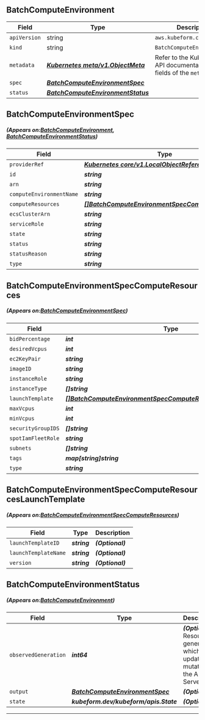 ## BatchComputeEnvironment
| Field | Type | Description |
| ------ | ----- | ----------- |
| `apiVersion` | string | `aws.kubeform.com/v1alpha1` |
|    `kind` | string | `BatchComputeEnvironment` |
| `metadata` | ***[Kubernetes meta/v1.ObjectMeta](https://kubernetes.io/docs/reference/generated/kubernetes-api/v1.13/#objectmeta-v1-meta)***|Refer to the Kubernetes API documentation for the fields of the `metadata` field.|
| `spec` | ***[BatchComputeEnvironmentSpec](#BatchComputeEnvironmentSpec)***||
| `status` | ***[BatchComputeEnvironmentStatus](#BatchComputeEnvironmentStatus)***||
## BatchComputeEnvironmentSpec
##### (Appears on:[BatchComputeEnvironment](#BatchComputeEnvironment), [BatchComputeEnvironmentStatus](#BatchComputeEnvironmentStatus))
| Field | Type | Description |
| ------ | ----- | ----------- |
| `providerRef` | ***[Kubernetes core/v1.LocalObjectReference](https://kubernetes.io/docs/reference/generated/kubernetes-api/v1.13/#localobjectreference-v1-core)***||
| `id` | ***string***||
| `arn` | ***string***| ***(Optional)*** |
| `computeEnvironmentName` | ***string***||
| `computeResources` | ***[[]BatchComputeEnvironmentSpecComputeResources](#BatchComputeEnvironmentSpecComputeResources)***| ***(Optional)*** |
| `ecsClusterArn` | ***string***| ***(Optional)*** |
| `serviceRole` | ***string***||
| `state` | ***string***| ***(Optional)*** |
| `status` | ***string***| ***(Optional)*** |
| `statusReason` | ***string***| ***(Optional)*** |
| `type` | ***string***||
## BatchComputeEnvironmentSpecComputeResources
##### (Appears on:[BatchComputeEnvironmentSpec](#BatchComputeEnvironmentSpec))
| Field | Type | Description |
| ------ | ----- | ----------- |
| `bidPercentage` | ***int***| ***(Optional)*** |
| `desiredVcpus` | ***int***| ***(Optional)*** |
| `ec2KeyPair` | ***string***| ***(Optional)*** |
| `imageID` | ***string***| ***(Optional)*** |
| `instanceRole` | ***string***||
| `instanceType` | ***[]string***||
| `launchTemplate` | ***[[]BatchComputeEnvironmentSpecComputeResourcesLaunchTemplate](#BatchComputeEnvironmentSpecComputeResourcesLaunchTemplate)***| ***(Optional)*** |
| `maxVcpus` | ***int***||
| `minVcpus` | ***int***||
| `securityGroupIDS` | ***[]string***||
| `spotIamFleetRole` | ***string***| ***(Optional)*** |
| `subnets` | ***[]string***||
| `tags` | ***map[string]string***| ***(Optional)*** |
| `type` | ***string***||
## BatchComputeEnvironmentSpecComputeResourcesLaunchTemplate
##### (Appears on:[BatchComputeEnvironmentSpecComputeResources](#BatchComputeEnvironmentSpecComputeResources))
| Field | Type | Description |
| ------ | ----- | ----------- |
| `launchTemplateID` | ***string***| ***(Optional)*** |
| `launchTemplateName` | ***string***| ***(Optional)*** |
| `version` | ***string***| ***(Optional)*** |
## BatchComputeEnvironmentStatus
##### (Appears on:[BatchComputeEnvironment](#BatchComputeEnvironment))
| Field | Type | Description |
| ------ | ----- | ----------- |
| `observedGeneration` | ***int64***| ***(Optional)*** Resource generation, which is updated on mutation by the API Server.|
| `output` | ***[BatchComputeEnvironmentSpec](#BatchComputeEnvironmentSpec)***| ***(Optional)*** |
| `state` | ***kubeform.dev/kubeform/apis.State***| ***(Optional)*** |
---
